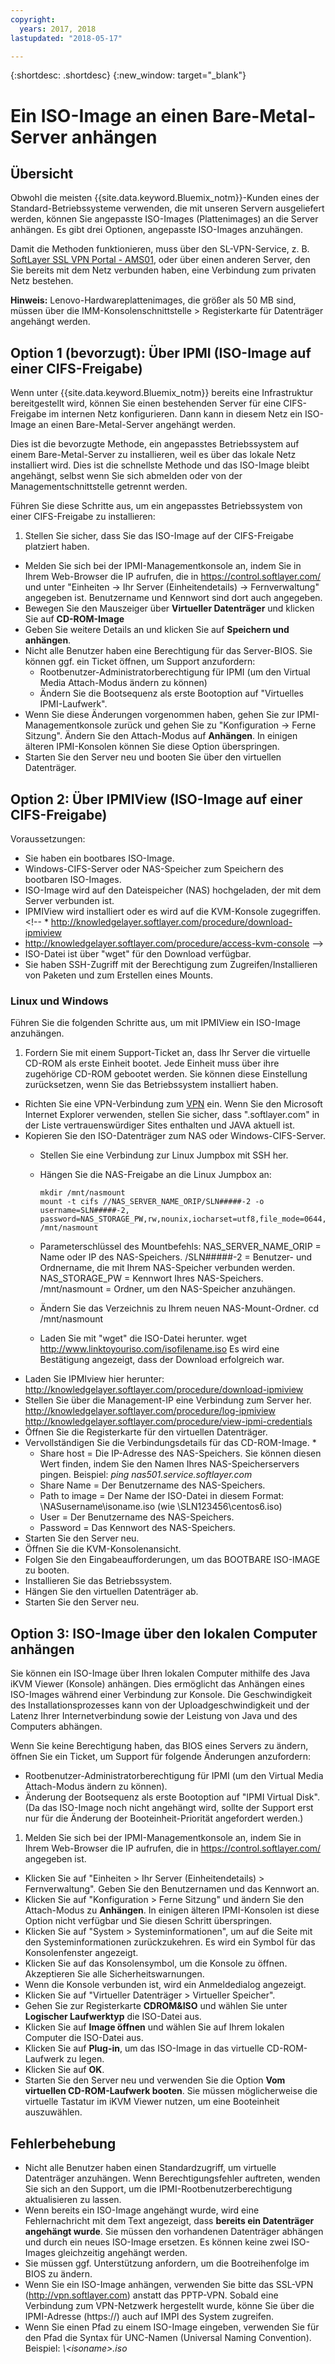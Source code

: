 ```yaml
---
copyright:
  years: 2017, 2018
lastupdated: "2018-05-17"

---
```


{:shortdesc: .shortdesc}
{:new_window: target="_blank"}


# Ein ISO-Image an einen Bare-Metal-Server anhängen

## Übersicht

Obwohl die meisten {{site.data.keyword.Bluemix_notm}}-Kunden eines der Standard-Betriebssysteme verwenden, die mit unseren Servern ausgeliefert werden, können Sie angepasste ISO-Images (Plattenimages) an die Server anhängen. Es gibt drei Optionen, angepasste ISO-Images anzuhängen.

Damit die Methoden funktionieren, muss über den SL-VPN-Service, z. B. [SoftLayer SSL VPN Portal - AMS01](https://vpn.ams01.softlayer.com/prx/000/http/localhost/login), oder über einen anderen Server, den Sie bereits mit dem Netz verbunden haben, eine Verbindung zum privaten Netz bestehen. 

**Hinweis:** Lenovo-Hardwareplattenimages, die größer als 50 MB sind, müssen über die IMM-Konsolenschnittstelle > Registerkarte für Datenträger angehängt werden. 

## Option 1 (bevorzugt): Über IPMI (ISO-Image auf einer CIFS-Freigabe)

Wenn unter {{site.data.keyword.Bluemix_notm}} bereits eine Infrastruktur bereitgestellt wird, können Sie einen bestehenden Server für eine CIFS-Freigabe im internen Netz konfigurieren. Dann kann in diesem Netz ein ISO-Image an einen Bare-Metal-Server angehängt werden.

Dies ist die bevorzugte Methode, ein angepasstes Betriebssystem auf einem Bare-Metal-Server zu installieren, weil es über das lokale Netz installiert wird. Dies ist die schnellste Methode und das ISO-Image bleibt angehängt, selbst wenn Sie sich abmelden oder von der Managementschnittstelle getrennt werden. 

Führen Sie diese Schritte aus, um ein angepasstes Betriebssystem von einer CIFS-Freigabe zu installieren:

1. Stellen Sie sicher, dass Sie das ISO-Image auf der CIFS-Freigabe platziert haben.
* Melden Sie sich bei der IPMI-Managementkonsole an, indem Sie in Ihrem Web-Browser die IP aufrufen, die in https://control.softlayer.com/ und unter "Einheiten -> Ihr Server (Einheitendetails) -> Fernverwaltung" angegeben ist. Benutzername und Kennwort sind dort auch angegeben.
* Bewegen Sie den Mauszeiger über **Virtueller Datenträger** und klicken Sie auf **CD-ROM-Image**
* Geben Sie weitere Details an und klicken Sie auf **Speichern und anhängen**.
* Nicht alle Benutzer haben eine Berechtigung für das Server-BIOS. Sie können ggf. ein Ticket öffnen, um Support anzufordern:
  * Rootbenutzer-Administratorberechtigung für IPMI (um den Virtual Media Attach-Modus ändern zu können)
  * Ändern Sie die Bootsequenz als erste Bootoption auf "Virtuelles IPMI-Laufwerk".
* Wenn Sie diese Änderungen vorgenommen haben, gehen Sie zur IPMI-Managementkonsole zurück und gehen Sie zu "Konfiguration -> Ferne Sitzung". Ändern Sie den Attach-Modus auf **Anhängen**. In einigen älteren IPMI-Konsolen können Sie diese Option überspringen.
* Starten Sie den Server neu und booten Sie über den virtuellen Datenträger.


## Option 2: Über IPMIView (ISO-Image auf einer CIFS-Freigabe)

Voraussetzungen:<br/>
* Sie haben ein bootbares ISO-Image.
* Windows-CIFS-Server oder NAS-Speicher zum Speichern des bootbaren ISO-Images.
* ISO-Image wird auf den Dateispeicher (NAS) hochgeladen, der mit dem Server verbunden ist.
* IPMIView wird installiert oder es wird auf die KVM-Konsole zugegriffen. <!--  * http://knowledgelayer.softlayer.com/procedure/download-ipmiview
* http://knowledgelayer.softlayer.com/procedure/access-kvm-console -->
* ISO-Datei ist über "wget" für den Download verfügbar.
* Sie haben SSH-Zugriff mit der Berechtigung zum Zugreifen/Installieren von Paketen und zum Erstellen eines Mounts.


### Linux und Windows
Führen Sie die folgenden Schritte aus, um mit IPMIView ein ISO-Image anzuhängen.
1. Fordern Sie mit einem Support-Ticket an, dass Ihr Server die virtuelle CD-ROM als erste Einheit bootet. Jede Einheit muss über ihre zugehörige CD-ROM gebootet werden. Sie können diese Einstellung zurücksetzen, wenn Sie das Betriebssystem installiert haben.
* Richten Sie eine VPN-Verbindung zum [VPN](http://www.softlayer.com/VPN-Access) ein. Wenn Sie den Microsoft Internet Explorer verwenden, stellen Sie sicher, dass ".softlayer.com" in der Liste vertrauenswürdiger Sites enthalten und JAVA aktuell ist.
* Kopieren Sie den ISO-Datenträger zum NAS oder Windows-CIFS-Server.
  * Stellen Sie eine Verbindung zur Linux Jumpbox mit SSH her.
  * Hängen Sie die NAS-Freigabe an die Linux Jumpbox an:

        mkdir /mnt/nasmount
        mount -t cifs //NAS_SERVER_NAME_ORIP/SLN#####-2 -o username=SLN#####-2,
        password=NAS_STORAGE_PW,rw,nounix,iocharset=utf8,file_mode=0644,dir_mode=0755 /mnt/nasmount
  * Parameterschlüssel des Mountbefehls:
        NAS_SERVER_NAME_ORIP = Name oder IP des NAS-Speichers.
        /SLN#####-2 = Benutzer- und Ordnername, die mit Ihrem NAS-Speicher verbunden werden.
        NAS_STORAGE_PW = Kennwort Ihres NAS-Speichers.
        /mnt/nasmount = Ordner, um den NAS-Speicher anzuhängen.
  * Ändern Sie das Verzeichnis zu Ihrem neuen NAS-Mount-Ordner.
        cd /mnt/nasmount
  * Laden Sie mit "wget" die ISO-Datei herunter.
        wget http://www.linktoyouriso.com/isofilename.iso
  Es wird eine Bestätigung angezeigt, dass der Download erfolgreich war.
* Laden Sie IPMIview hier herunter:
      http://knowledgelayer.softlayer.com/procedure/download-ipmiview
* Stellen Sie über die Management-IP eine Verbindung zum Server her.
      http://knowledgelayer.softlayer.com/procedure/log-ipmiview
      http://knowledgelayer.softlayer.com/procedure/view-ipmi-credentials
* Öffnen Sie die Registerkarte für den virtuellen Datenträger.
* Vervollständigen Sie die Verbindungsdetails für das CD-ROM-Image.
  *
    * Share host = Die IP-Adresse des NAS-Speichers. Sie können diesen Wert finden, indem Sie den Namen Ihres NAS-Speicherservers pingen. Beispiel: _ping nas501.service.softlayer.com_
    * Share Name = Der Benutzername des NAS-Speichers.
    * Path to image = Der Name der ISO-Datei in diesem Format:
          \NASusername\isoname.iso (wie \SLN123456\centos6.iso)
    * User = Der Benutzername des NAS-Speichers.
    * Password = Das Kennwort des NAS-Speichers.
* Starten Sie den Server neu.
* Öffnen Sie die KVM-Konsolenansicht.
* Folgen Sie den Eingabeaufforderungen, um das BOOTBARE ISO-IMAGE zu booten.
* Installieren Sie das Betriebssystem.
* Hängen Sie den virtuellen Datenträger ab.
* Starten Sie den Server neu.

## Option 3: ISO-Image über den lokalen Computer anhängen
<a name="option3"></a>

Sie können ein ISO-Image über Ihren lokalen Computer mithilfe des Java iKVM Viewer (Konsole) anhängen. Dies ermöglicht das Anhängen eines ISO-Images während einer Verbindung zur Konsole. Die Geschwindigkeit des Installationsprozesses kann von der Uploadgeschwindigkeit und der Latenz Ihrer Internetverbindung sowie der Leistung von Java und des Computers abhängen.

Wenn Sie keine Berechtigung haben, das BIOS eines Servers zu ändern, öffnen Sie ein Ticket, um Support für folgende Änderungen anzufordern:
* Rootbenutzer-Administratorberechtigung für IPMI (um den Virtual Media Attach-Modus ändern zu können).
* Änderung der Bootsequenz als erste Bootoption auf "IPMI Virtual Disk". (Da das ISO-Image noch nicht angehängt wird, sollte der Support erst nur für die Änderung der Booteinheit-Priorität angefordert werden.)


1. Melden Sie sich bei der IPMI-Managementkonsole an, indem Sie in Ihrem Web-Browser die IP aufrufen, die in https://control.softlayer.com/ angegeben ist. 
* Klicken Sie auf "Einheiten > Ihr Server (Einheitendetails) > Fernverwaltung". Geben Sie den Benutzernamen und das Kennwort an.
* Klicken Sie auf "Konfiguration > Ferne Sitzung" und ändern Sie den Attach-Modus zu **Anhängen**. In einigen älteren IPMI-Konsolen ist diese Option nicht verfügbar und Sie diesen Schritt überspringen.
* Klicken Sie auf "System > Systeminformationen", um auf die Seite mit den Systeminformationen zurückzukehren. Es wird ein Symbol für das Konsolenfenster angezeigt.
* Klicken Sie auf das Konsolensymbol, um die Konsole zu öffnen. Akzeptieren Sie alle Sicherheitswarnungen.
* Wenn die Konsole verbunden ist, wird ein Anmeldedialog angezeigt.
* Klicken Sie auf "Virtueller Datenträger > Virtueller Speicher".
* Gehen Sie zur Registerkarte **CDROM&ISO** und wählen Sie unter **Logischer Laufwerktyp** die ISO-Datei aus.
* Klicken Sie auf **Image öffnen** und wählen Sie auf Ihrem lokalen Computer die ISO-Datei aus.
* Klicken Sie auf **Plug-in**, um das ISO-Image in das virtuelle CD-ROM-Laufwerk zu legen.
* Klicken Sie auf **OK**.
* Starten Sie den Server neu und verwenden Sie die Option **Vom virtuellen CD-ROM-Laufwerk booten**. Sie müssen möglicherweise die virtuelle Tastatur im iKVM Viewer nutzen, um eine Booteinheit auszuwählen.

## Fehlerbehebung

* Nicht alle Benutzer haben einen Standardzugriff, um virtuelle Datenträger anzuhängen. Wenn Berechtigungsfehler auftreten, wenden Sie sich an den Support, um die IPMI-Rootbenutzerberechtigung aktualisieren zu lassen.
* Wenn bereits ein ISO-Image angehängt wurde, wird eine Fehlernachricht mit dem Text angezeigt, dass **bereits ein Datenträger angehängt wurde**. Sie müssen den vorhandenen Datenträger abhängen und durch ein neues ISO-Image ersetzen. Es können keine zwei ISO-Images gleichzeitig angehängt werden.
* Sie müssen ggf. Unterstützung anfordern, um die Bootreihenfolge im BIOS zu ändern.
* Wenn Sie ein ISO-Image anhängen, verwenden Sie bitte das SSL-VPN (http://vpn.softlayer.com) anstatt das PPTP-VPN.  Sobald eine Verbindung zum VPN-Netzwerk hergestellt wurde, könne Sie über die IPMI-Adresse (https://<private-ip-IPMI-management>) auch auf IMPI des System zugreifen.
* Wenn Sie einen Pfad zu einem ISO-Image eingeben, verwenden Sie für den Pfad die Syntax für UNC-Namen (Universal Naming Convention). Beispiel:
  _\\<NAS-Benutzername>\<isoname>.iso_
